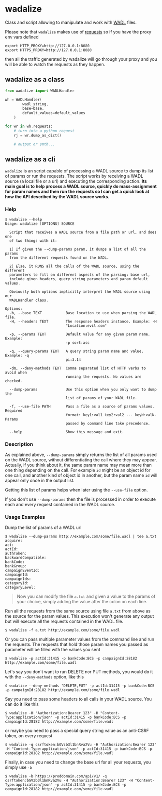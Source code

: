 # wadalize

Class and script allowing to manipulate and work with [WADL](https://es.wikipedia.org/wiki/Web_Application_Description_Language) files.

Please note that `wadalize` makes use of [requests](https://requests.readthedocs.io/en/latest/) so if you have the proxy env vars defined

```console
export HTTP_PROXY=http://127.0.0.1:8080
export HTTPS_PROXY=http://127.0.0.1:8080
```

then all the traffic generated by wadalize will go through your proxy and you will be able to watch the requests as they happen.

## wadalize as a class

```python
from wadalize import WADLHandler

wh = WADLHandler(
        wadl_string,
        base=base,
        default_values=default_values
    )

for wr in wh.requests:
    # turn into a python request
    rj = wr.dump_as_dict()

    # output or smth...
```

## wadalize as a cli

`wadalize` is an script capable of processing a WADL source to dump its list of params or run the requests. The script works
by receiving a WADL source (a local file or a url) and executing the corresponding action. **Its main goal is
to help process a WADL source, quickly do mass-assignment for param names and then run the requests so I can
get a quick look at how the API described by the WADL source works**.

### Help

```console
$ wadalize --help
Usage: wadalize [OPTIONS] SOURCE

  Script that receives a WADL source from a file path or url, and does one
  of two things with it:

  1) If given the --dump-params param, it dumps a list of all the params
  from the different requests found on the WADL.

  2) Else, it RUNS all the calls of the WADL source, using the different
  parameters to fill on different aspects of the parsing: base url,
  include given headers, query string parameters and param default values.

  Obviously both options implicitly interpret the WADL source using our
  WADLHandler class.

Options:
  -b, --base TEXT           Base location to use when parsing the WADL file.
  -H, --headers TEXT        The response headers instance. Example: -H
                            "Location:evil.com"

  -p, --params TEXT         Default value for any given param name. Example:
                            -p sort:asc

  -q, --query-params TEXT   A query string param name and value. Example: -q
                            pi:3.14

  -dm, --deny-methods TEXT  Comma separated list of HTTP verbs to avoid when
                            running the requests. No values are checked.

  --dump-params             Use this option when you only want to dump the
                            list of params of your WADL file.

  -f, --use-file PATH       Pass a file as a source of params values. Required
                            format: key1:val1 key2:val2 ... keyN:valN. Params
                            passed by command line take precedence.

  --help                    Show this message and exit.
```

### Description

As explained above, `--dump-params` simply returns the list of all params used on the WADL source, without
differentiating the call where they may appear. Actually, if you think about it, the same param name may mean
more than one thing depending on the call. For example `id` might be an object id for one call, and another kind
of object id in another, but the param name `id` will appear only once in the output list.

Getting this list of params helps when later using the `--use-file` option.

If you don't use `--dump-params` then the file is processed in order to execute each and every request contained
in the WADL source.

### Usage Examples

Dump the list of params of a WADL url

```console
$ wadalize --dump-params http://example.com/some/file.wadl | tee a.txt
acquire:
act:
actId:
authToken:
backwardCompatible:
bankCode:
bankGroup:
campaignEventId:
campaignId:
campaignIds:
categoryId:
categoryLevel:
```

> Now you can modify the file `a.txt` and given a value to the params of your choice, simply adding the value after the colon on each line.

Run all the requests from the same source using file `a.txt` from above as the source for the param values. This execution
won't generate any output but will execute all the requests contained in the WADL file.

```console
$ wadalize -f a.txt http://example.com/some/file.wadl
```

Or you can pass multiple parameter values from the command line and run the requests. The requests that hold those param names you passed as parameter will be filled with the values you sent

```console
$ wadalize -p actId:31415 -p bankCode:BCS -p campaignId:28182 http://example.com/some/file.wadl
```

Let's say you don't want to run DELETE nor PUT methods, you would do it with the `--deny-methods` option, like this

```console
$ wadalize --deny-methods "DELETE,PUT" -p actId:31415 -p bankCode:BCS -p campaignId:28182 http://example.com/some/file.wadl
```

Say you need to pass some headers to all calls in your WADL source. You can do it like this

```console
$ wadalize -H "Authorization:Bearer 123" -H "Content-Type:application/json" -p actId:31415 -p bankCode:BCS -p campaignId:28182 http://example.com/some/file.wadl
```

or maybe you need to pass a special query string value as an anti-CSRF token, on every request

```console
$ wadalize -q csrftoken:bGVzb3l1bnRva2Vu -H "Authorization:Bearer 123" -H "Content-Type:application/json" -p actId:31415 -p bankCode:BCS -p campaignId:28182 http://example.com/some/file.wadl
```

Finally, in case you need to change the base url for all your requests, you simply use `-b`

```console
$ wadalize -b https://proddomain.com/api/v1/ -q csrftoken:bGVzb3l1bnRva2Vu -H "Authorization:Bearer 123" -H "Content-Type:application/json" -p actId:31415 -p bankCode:BCS -p campaignId:28182 http://example.com/some/file.wadl
```
